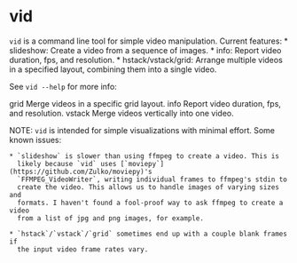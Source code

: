 # vid

`vid` is a command line tool for simple video manipulation. Current features:
    * slideshow: Create a video from a sequence of images.
    * info: Report video duration, fps, and resolution.
    * hstack/vstack/grid: Arrange multiple videos in a specified layout,
      combining them into a single video.

See `vid --help` for more info:

  grid       Merge videos in a specific grid layout.
  info       Report video duration, fps, and resolution.
  vstack     Merge videos vertically into one video.

NOTE: `vid` is intended for simple visualizations with minimal effort. Some
known issues:

    * `slideshow` is slower than using ffmpeg to create a video. This is
      likely because `vid` uses [`moviepy`](https://github.com/Zulko/moviepy)'s
      `FFMPEG_VideoWriter`, writing individual frames to ffmpeg's stdin to
      create the video. This allows us to handle images of varying sizes and
      formats. I haven't found a fool-proof way to ask ffmpeg to create a video
      from a list of jpg and png images, for example.

    * `hstack`/`vstack`/`grid` sometimes end up with a couple blank frames if
      the input video frame rates vary.
